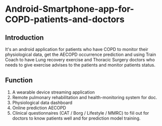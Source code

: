 # Android-Smartphone-app-for-COPD-patients-and-doctors

## Introduction
It's an android application for patients who have COPD to monitor their physiological data, get the AECOPD occurrence prediction and using Train Coach to have Lung recovery exercise and Thoracic Surgery doctors who needs to give exercise advises to the patients and monitor patients status. 

## Function
1. A wearable device streaming application
2. Remote pulmonary rehabilitation and health-monitoring system for doc.
3. Physiological data dashboard
4. Online prediction AECOPD
5. Clinical questionnaires (CAT / Borg / Lifestyle / MMRC) to fiil out for doctors to know patients well and for prediction model training.
